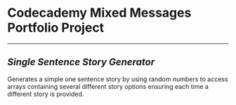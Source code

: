 # Codecademy Mixed Messages Portfolio Project
---
##  _Single Sentence Story Generator_

Generates a simple one sentence story by using random numbers to access arrays containing several different story options ensuring each time a different story is provided.